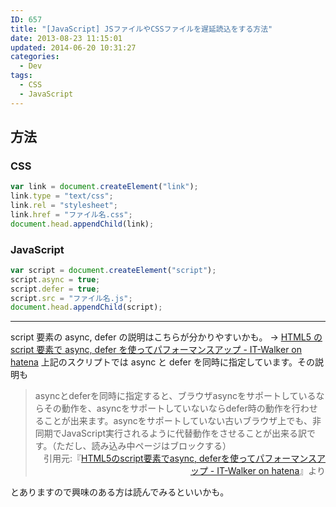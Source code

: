 ```yaml
---
ID: 657
title: "[JavaScript] JSファイルやCSSファイルを遅延読込をする方法"
date: 2013-08-23 11:15:01
updated: 2014-06-20 10:31:27
categories:
  - Dev
tags:
  - CSS
  - JavaScript
---
```


<!--more-->

## 方法

### CSS

```javascript
var link = document.createElement("link");
link.type = "text/css";
link.rel = "stylesheet";
link.href = "ファイル名.css";
document.head.appendChild(link);
```

### JavaScript

```javascript
var script = document.createElement("script");
script.async = true;
script.defer = true;
script.src = "ファイル名.js";
document.head.appendChild(script);
```

---

script 要素の async, defer の説明はこちらが分かりやすいかも。
→ <a href="http://goo.gl/eKQpd" target="_blank">HTML5 の script 要素で async, defer を使ってパフォーマンスアップ - IT-Walker on hatena</a>
上記のスクリプトでは async と defer を同時に指定しています。その説明も

<blockquote>asyncとdeferを同時に指定すると、ブラウザasyncをサポートしているならその動作を、asyncをサポートしていないならdefer時の動作を行わせることが出来ます。asyncをサポートしていない古いブラウザ上でも、非同期でJavaScript実行されるように代替動作をさせることが出来る訳です。（ただし、読み込み中ページはブロックする）<div align="right">引用元:『<a href="http://d.hatena.ne.jp/Syunpei/20091006" target="_blank">HTML5のscript要素でasync, deferを使ってパフォーマンスアップ - IT-Walker on hatena</a>』より</div></blockquote>
とありますので興味のある方は読んでみるといいかも。
